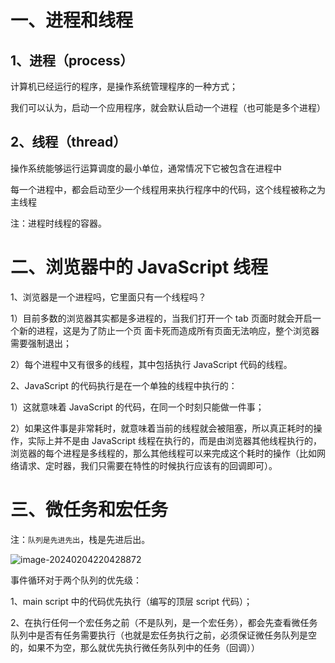 # 一、进程和线程

## 1、进程（process）

计算机已经运行的程序，是操作系统管理程序的一种方式；

我们可以认为，启动一个应用程序，就会默认启动一个进程（也可能是多个进程）

## 2、线程（thread）

操作系统能够运行运算调度的最小单位，通常情况下它被包含在进程中

每一个进程中，都会启动至少一个线程用来执行程序中的代码，这个线程被称之为主线程

注：进程时线程的容器。

# 二、浏览器中的 JavaScript 线程

1、浏览器是一个进程吗，它里面只有一个线程吗？

1）目前多数的浏览器其实都是多进程的，当我们打开一个 tab 页面时就会开启一个新的进程，这是为了防止一个页 面卡死而造成所有页面无法响应，整个浏览器需要强制退出；

2）每个进程中又有很多的线程，其中包括执行 JavaScript 代码的线程。

2、JavaScript 的代码执行是在一个单独的线程中执行的：

1）这就意味着 JavaScript 的代码，在同一个时刻只能做一件事；

2）如果这件事是非常耗时，就意味着当前的线程就会被阻塞，所以真正耗时的操作，实际上并不是由 JavaScript 线程在执行的，而是由浏览器其他线程执行的，浏览器的每个进程是多线程的，那么其他线程可以来完成这个耗时的操作（比如网络请求、定时器，我们只需要在特性的时候执行应该有的回调即可）。

# 三、微任务和宏任务

注：`队列是先进先出`，栈是先进后出。

![image-20240204220428872](https://not-have.github.io/file/images/image-20240204220428872.png)

事件循环对于两个队列的优先级：

1、main script 中的代码优先执行（编写的顶层 script 代码）；

2、在执行任何一个宏任务之前（不是队列，是一个宏任务），都会先查看微任务队列中是否有任务需要执行（也就是宏任务执行之前，必须保证微任务队列是空的，如果不为空，那么就优先执行微任务队列中的任务（回调））

